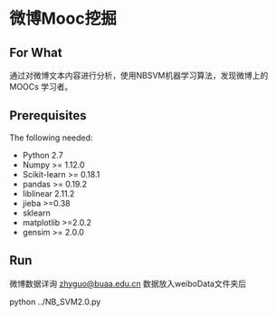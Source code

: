 # 微博Mooc挖掘

## For What
通过对微博文本内容进行分析，使用NBSVM机器学习算法，发现微博上的 MOOCs 学习者。


## Prerequisites

The following needed:

* Python 2.7
* Numpy >= 1.12.0
* Scikit-learn >= 0.18.1
* pandas >= 0.19.2
* liblinear 2.11.2
* jieba >=0.38
* sklearn
* matplotlib >=2.0.2
* gensim >= 2.0.0


## Run
微博数据详询 zhyguo@buaa.edu.cn
数据放入weiboData文件夹后

python ../NB_SVM2.0.py




